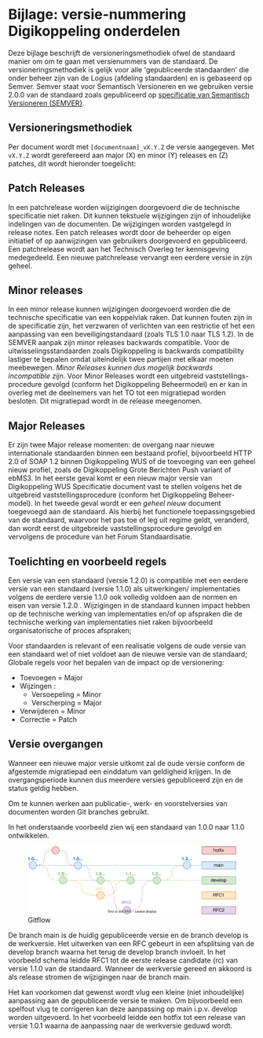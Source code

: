 # Bijlage: versie-nummering Digikoppeling onderdelen
Deze bijlage beschrijft de versioneringsmethodiek ofwel de standaard manier om om te gaan met versienummers van de standaard. De versioneringsmethodiek is gelijk voor alle 'gepubliceerde standaarden' die onder beheer zijn van de Logius (afdeling standaarden) en is gebaseerd op Semver. Semver staat voor Semantisch Versioneren en we gebruiken versie 2.0.0  van de standaard zoals gepubliceerd op [specificatie van Semantisch Versioneren (SEMVER)](https://semver.org/lang/nl/#semantisch-versioneren-200).

## Versioneringsmethodiek
Per document wordt met `[documentnaam]_vX.Y.Z` de versie aangegeven. Met `vX.Y.Z` wordt gerefereerd aan major (X) en minor (Y) releases en (Z) patches, dit wordt hieronder toegelicht:

## Patch Releases
In een patchrelease worden wijzigingen doorgevoerd die de technische specificatie niet raken. Dit kunnen tekstuele wijzigingen zijn of inhoudelijke indelingen van de documenten. De wijzigingen worden vastgelegd in release notes. Een patch releases wordt door de beheerder op eigen initiatief of op aanwijzingen van gebruikers doorgevoerd en gepubliceerd. Een patchrelease wordt aan het Technisch Overleg ter kennisgeving medegedeeld. Een nieuwe patchrelease vervangt een eerdere versie in zijn geheel.

## Minor releases
In een minor release kunnen wijzigingen doorgevoerd worden die de technische specificatie van een koppelvlak raken. Dat kunnen fouten zijn in de specificatie zijn, het verzwaren of verlichten van een restrictie of het een aanpassing van een beveiligingstandaard (zoals TLS 1.0 naar TLS 1.2). In de SEMVER aanpak zijn minor releases backwards compatible. Voor de uitwisselingsstandaarden zoals Digikoppeling is backwards compatibility lastiger te bepalen omdat uiteindelijk twee partijen met elkaar moeten meebewegen. *Minor Releases kunnen dus mogelijk backwards incompatible zijn*. Voor Minor Releases wordt een uitgebreid vaststellings-procedure gevolgd (conform het Digikoppeling Beheermodel) en er kan in overleg met de deelnemers van het TO tot een migratiepad worden besloten. Dit migratiepad wordt in de release meegenomen.

## Major Releases
Er zijn twee Major release momenten: de overgang naar nieuwe internationale standaarden binnen een bestaand profiel, bijvoorbeeld HTTP 2.0 of SOAP 1.2 binnen Digikoppeling WUS of de toevoeging van een geheel nieuw profiel, zoals de Digikoppeling Grote Berichten Push variant of ebMS3. In het eerste geval komt er een nieuw major versie van Digikoppeling WUS Specificatie document vast te stellen volgens het de uitgebreid vaststellingsprocedure (conform het Digikoppeling Beheer-model). In het tweede geval wordt er een *geheel nieuw* document toegevoegd aan de standaard. Als hierbij het functionele toepassingsgebied van de standaard, waarvoor het pas toe of leg uit regime geldt, veranderd, dan wordt eerst de uitgebreide vaststellingsprocedure gevolgd en vervolgens de procedure van het Forum Standaardisatie.

## Toelichting en voorbeeld regels
Een  versie van een standaard (versie 1.2.0) is compatible met een eerdere versie van een standaard (versie 1.1.0) als uitwerkingen/ implementaties volgens de eerdere versie 1.1.0 ook volledig voldoen aan de normen en eisen van versie 1.2.0 .
Wijzigingen in de standaard kunnen impact hebben op de technische werking van implementaties en/of op afspraken die de technische werking van implementaties niet raken bijvoorbeeld organisatorische of proces afspraken;

Voor standaarden is relevant of een realisatie volgens de oude versie van een standaard wel of niet voldoet aan de nieuwe versie van de standaard;
Globale regels voor het bepalen van de impact op de versionering:

- Toevoegen = Major
- Wijzingen :
	- Versoepeling = Minor
	- Verscherping = Major
- Verwijderen = Minor
- Correctie = Patch

## Versie overgangen

Wanneer een nieuwe major versie uitkomt zal de oude versie conform de afgestemde migratiepad een einddatum van geldigheid krijgen. In de overgangsperiode kunnen dus meerdere versies gepubliceerd zijn en de status geldig hebben.

Om te kunnen werken aan publicatie-, werk- en voorstelversies van documenten worden Git branches gebruikt.

<aside class="example">
In het onderstaande voorbeeld zien wij een standaard van 1.0.0 naar 1.1.0 ontwikkelen.

<figure id="Gitflow">
  <img src="images/Semver_gitflow_branches.svg" alt="Weergave van splitsende braches" />
  <figcaption>Gitflow</figcaption>
</figure>

De branch main is de huidig gepubliceerde versie en de branch develop is de werkversie. Het uitwerken van een RFC gebeurt in een afsplitsing van de develop branch waarna het terug de develop branch invloeit. In het voorbeeld schema leidde RFC1 tot de eerste release candidate (rc) van versie 1.1.0 van de standaard. Wanneer de werkversie gereed en akkoord is als release stromen de wijzigingen naar de branch main.

Het kan voorkomen dat gewenst wordt vlug een kleine (niet inhoudelijke) aanpassing aan de gepubliceerde versie te maken. Om bijvoorbeeld een spelfout vlug te corrigeren kan deze aanpassing op main i.p.v. develop worden uitgevoerd. In het voorbeeld leidde een hotfix tot een release van versie 1.0.1 waarna de aanpassing naar de werkversie geduwd wordt.
</aside>
